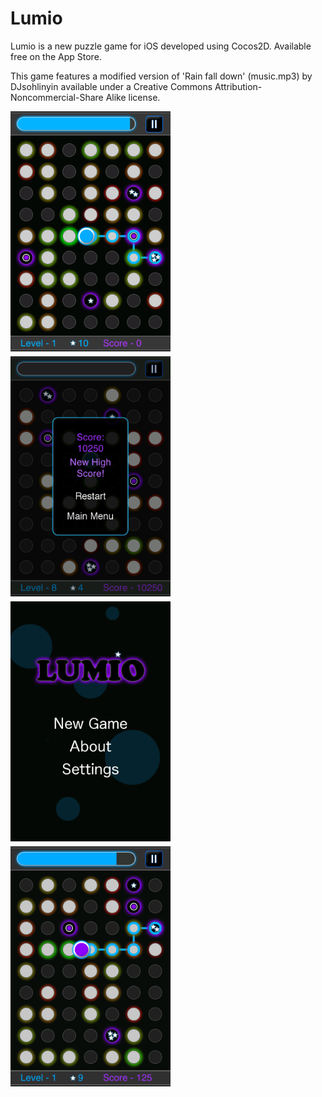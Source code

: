Lumio
===============

Lumio is a new puzzle game for iOS developed using Cocos2D. Available free on the App Store.

This game features a modified version of 'Rain fall down' (music.mp3) by DJsohlinyin available under a Creative Commons Attribution-Noncommercial-Share Alike license.

<img src="/Lumio/Resources/Screenshots/ScreenShot1.png" class="screenshot" width="256" height="384" style="margin: 0 5px 5px 0;" alt="Screenshot 1">
<img src="/Lumio/Resources/Screenshots/ScreenShot2.png" class="screenshot" width="256" height="384" style="margin: 0 5px 5px 0;" alt="Screenshot 2">
<img src="/Lumio/Resources/Screenshots/ScreenShot3.png" class="screenshot" width="256" height="384" style="margin: 0 5px 5px 0;" alt="Screenshot 3">
<img src="/Lumio/Resources/Screenshots/ScreenShot4.png" class="screenshot" width="256" height="384" style="margin: 0 5px 5px 0;" alt="Screenshot 4">
